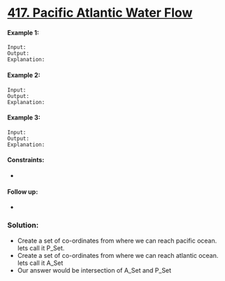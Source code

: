 ﻿# [417. Pacific Atlantic Water Flow]()

#### Example 1:
```
Input: 
Output: 
Explanation:
``` 

#### Example 2:
```
Input: 
Output: 
Explanation:
``` 

#### Example 3:
```
Input: 
Output: 
Explanation:
```

#### Constraints:

-


#### Follow up:

- 

### Solution:

- Create a set of co-ordinates from where we can reach pacific ocean. lets call it P_Set.
- Create a set of co-ordinates from where we can reach atlantic ocean. lets call it A_Set
- Our answer would be intersection of A_Set and P_Set
